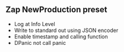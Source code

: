 ## Zap NewProduction preset
  * Log at Info Level
  * Write to standard out using JSON encoder
  * Enable timestamp and calling function
  * DPanic not call panic